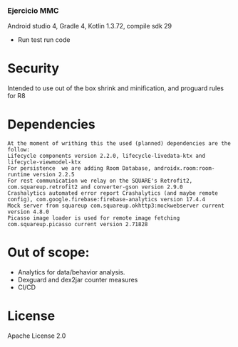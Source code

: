 ### Ejercicio MMC
Android studio 4, Gradle 4, Kotlin 1.3.72, compile sdk 29

- Run test
        run code

# Security
   Intended to use out of the box shrink and minification, and proguard rules for R8

# Dependencies
    At the moment of writhing this the used (planned) dependencies are the follow:
    Lifecycle components version 2.2.0, lifecycle-livedata-ktx and lifecycle-viewmodel-ktx
    For persistence  we are adding Room Database, androidx.room:room-runtime version 2.2.5
    For rest communication we relay on the SQUARE's Retrofit2, com.squareup.retrofit2 and converter-gson version 2.9.0
    Crashalytics automated error report Crashalytics (and maybe remote config), com.google.firebase:firebase-analytics version 17.4.4
    Mock server from squareup com.squareup.okhttp3:mockwebserver current version 4.8.0
    Picasso image loader is used for remote image fetching com.squareup.picasso current version 2.71828

# Out of scope:
   - Analytics for data/behavior analysis.
   - Dexguard and dex2jar counter measures
   - CI/CD

# License
  Apache License 2.0